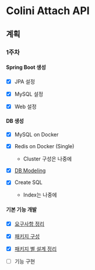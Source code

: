 # Colini Attach API



## 계획

### 1주차

#### Spring Boot 생성

* [x] JPA 설정

* [x] MySQL 설정

* [x] Web 설정



#### DB 생성

* [x] MySQL on Docker

* [x] Redis on Docker (Single)

  * Cluster 구성은 나중에

* [x] [DB Modeling](https://github.com/team-friday/friday_colini_attach_api/wiki/DB-%EB%AA%A8%EB%8D%B8%EB%A7%81)

* [x] Create SQL

  * Index는 나중에
  

#### 기본 기능 개발

* [x] [요구사항 정리](https://github.com/team-friday/friday_colini_attach_api/wiki/%EC%9A%94%EA%B5%AC%EC%82%AC%ED%95%AD-%EC%A0%95%EB%A6%AC)

* [x] [패키지 구성](https://github.com/team-friday/friday_colini_attach_api/wiki/%ED%8C%A8%ED%82%A4%EC%A7%80-%EA%B5%AC%EC%84%B1)

* [x] [패키지 별 설계 정리](https://github.com/team-friday/friday_colini_attach_api/wiki/%ED%8C%A8%ED%82%A4%EC%A7%80-%EA%B5%AC%EC%84%B1)

* [ ] 기능 구현



